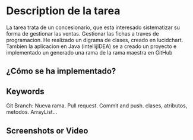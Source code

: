 # Description de la tarea

<!-- Descripción sobre lo que se pide en la tarea -->
La tarea trata de un concesionario, que esta interesado sistematizar su forma de gestionar las ventas.
Gestionar las fichas a traves de programacion.
He realizado un digrama de clases, creado en lucidchart.
Tambien la aplicacion en Java (intellijIDEA)
se a creado un proyecto e implementado un generado una rama de la rama maestra en GitHub


## ¿Cómo se ha implementado?

<!-- Estructura de clases, patrones: MVVM, etc.  -->




## Keywords

<!-- Palabras relacionadas con los conceptos vistos -->
Git Branch: Nueva rama. 
Pull request.
Commit and push.
clases, atributos, metodos.
ArrayList...



## Screenshots or Video

<!-- Captura de pantalla de la consola -->
